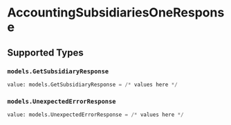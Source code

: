 # AccountingSubsidiariesOneResponse


## Supported Types

### `models.GetSubsidiaryResponse`

```python
value: models.GetSubsidiaryResponse = /* values here */
```

### `models.UnexpectedErrorResponse`

```python
value: models.UnexpectedErrorResponse = /* values here */
```

